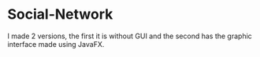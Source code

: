 # Social-Network
I made 2 versions, the first it is without GUI and the second has the graphic interface made using JavaFX.

